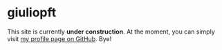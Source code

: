 # giuliopft
This site is currently **under construction**.
At the moment, you can simply visit [my profile page on GitHub](github.com/giuliopft).
Bye!
